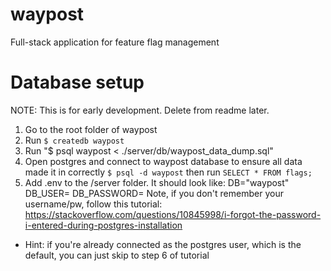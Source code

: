 # waypost

Full-stack application for feature flag management

# Database setup

NOTE: This is for early development. Delete from readme later.

1. Go to the root folder of waypost
2. Run `$ createdb waypost`
3. Run "$ psql waypost < ./server/db/waypost_data_dump.sql"
4. Open postgres and connect to waypost database to ensure all data made it in correctly
`$ psql -d waypost` then run `SELECT * FROM flags;`
5. Add .env to the /server folder. It should look like:
   DB="waypost"
   DB_USER=<your username>
   DB_PASSWORD=<Your password>
Note, if you don't remember your username/pw, follow this tutorial: https://stackoverflow.com/questions/10845998/i-forgot-the-password-i-entered-during-postgres-installation
- Hint: if you're already connected as the postgres user, which is the default, you can just skip to step 6 of tutorial

